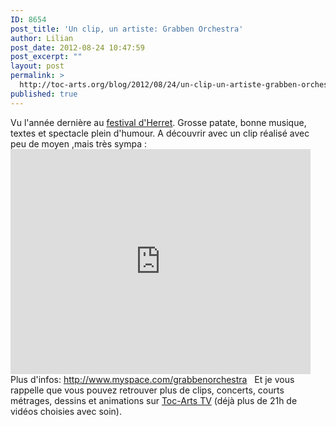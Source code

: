 ```yaml
---
ID: 8654
post_title: 'Un clip, un artiste: Grabben Orchestra'
author: Lilian
post_date: 2012-08-24 10:47:59
post_excerpt: ""
layout: post
permalink: >
  http://toc-arts.org/blog/2012/08/24/un-clip-un-artiste-grabben-orchestra/
published: true
---
```

Vu l'année dernière au [festival d'Herret][1]. Grosse patate, bonne musique, textes et spectacle plein d'humour. A découvrir avec un clip réalisé avec peu de moyen ,mais très sympa : <iframe src="http://www.youtube.com/embed/No7GP_yGMnI" frameborder="0" width="480" height="360"></iframe> Plus d'infos: <http://www.myspace.com/grabbenorchestra>   Et je vous rappelle que vous pouvez retrouver plus de clips, concerts, courts métrages, dessins et animations sur [Toc-Arts TV][2] (déjà plus de 21h de vidéos choisies avec soin).

 [1]: http://toc-arts.org/blog/2012/07/05/a-herret-le-concert-est-dans-le-pre/
 [2]: http://toc-arts.org/blog/tv/